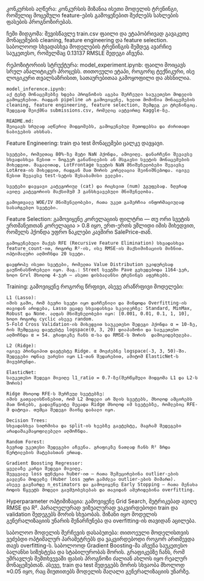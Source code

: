 კონკურსის აღწერა:
კონკურსის მიზანია ისეთი მოდელის ტრენინგი, რომელიც მოცემული feature-ების გამოყენებით შეძლებს სახლების ფასების პროგნოზირებას.

ჩემი მიდგომა:
შევისწავლე train.csv ფაილი და ეტაპობრივად გავაკეთე მონაცემების cleaning, feature engineering და feature selection. საბოლოოდ სხვადასხვა მოდელების ტრენინგის შემდეგ ავარჩიე საუკეთესო, რომელმაც 0.13137 RMSLE შედეგი აჩვენა.

რეპოზიტორიის სტრუქტურა:
    model_experiment.ipynb:
    ფაილი მოიცავს სრულ ანალიტიკურ პროცესს. თითოეული ეტაპი, როგორც ტექნიკური, ისე ლოგიკური თვალსაზრისით, სათაურებითაა გამოყოფილი და ახსნილია.
    
    model_inference.ipynb:
    აქ ტესტ მონაცემებზე ხდება პროგნოზის აგება შერჩეული საუკეთესო მოდელის გამოყენებით. რადგან pipeline არ გამოვიყენე, ხელით მომიწია მონაცემების cleaning, feature engineering, feature selection, შემდეგ კი ტრენინგიც. შედეგად შეიქმნა submissions.csv, რომელიც ავტვირთე Kaggle-ზე.
    
    README.md:
    შეიცავს სრულად აღწერილ მიდგომებს, გამოყენებულ მეთოდებსა და ძირითადი ნაბიჯების ახსნას.

Feature Engineering:
    train და test მონაცემები ცალკე დავყავი.
    
    სვეტები, რომელთაც 80%-ზე მეტი NaN ჰქონდა, ამოვიღე. დანარჩენი შევავსე სხვადასხვა წესით — ზოგჯერ განაწილების ან მსგავსი სვეტის მონაცემების მიხედვით. მაგალითად, LotFrontage სვეტის NaN მნიშვნელობები შევავსე LotArea-ის მიხედვით, რადგან მათ შორის კორელაცია შეინიშნებოდა. იგივე წესით შევავსე test-სეტის შესაბამისი ველები.
    
    სვეტები დავყავი კატეგორიულ (cat) და რიცხვით (num) ჯგუფებად. ზღვრად ავიღე კატეგორიის მაქსიმუმ 3 განსხვავებული მნიშვნელობა.
    
    გამოვთვალე WOE/IV მნიშვნელობები, რათა უკეთ გამერჩია ინფორმაციულად სასარგებლო სვეტები.

Feature Selection:
    გამოვიყენე კორელაციის ფილტრი — თუ ორი სვეტის ერთმანეთთან კორელაცია > 0.8 იყო, ერთ-ერთს ვშლიდი იმის მიხედვით, რომელს ჰქონდა უფრო ნაკლები კავშირი SalePrice-თან.
    
    გამოყენებული მაქვს RFE (Recursive Feature Elimination) სხვადასხვა feature_count-ით, როგორც R²-ის, ისე RMSE-ის მაქსიმიზაციის მიზნით. ოპტიმალური აღმოჩნდა 20 სვეტი.
    
    დავდროპე ისეთი სვეტები, რომელთა Value Distribution უკიდურესად გაუწონასწორებელი იყო. მაგ.: Street სვეტში Pave გვხვდებოდა 1164-ჯერ, ხოლო Grvl მხოლოდ 4-ჯერ — ასეთი დისბალანსი ტრენინგს აფერხებს.

Training:
    გამოვიყენე როგორც წრფივი, ასევე არაწრფივი მოდელები:
    
    L1 (Lasso):
    იმის გამო, რომ ბევრი სვეტი იყო დარჩენილი და მინდოდა Overfitting-ის თავიდან არიდება, Lasso ვცადე სხვადასხვა სკეილერზე: Standard, MinMax, Robust და None. ალფას მნიშვნელობები იყო: [0.001, 0.01, 0.1, 1, 10], ხოლო როგორც cyclic ასევე random.
    5-Fold Cross Validation-ის მიხედვით საუკეთესო შედეგი ჰქონდა α = 10-ზე, რის შემდეგაც დავტესტე logspace(0, 3, 20) დიაპაზონი და საუკეთესო აღმოჩნდა α = 54. გრაფიკზე ჩანს α-სა და RMSE-ს შორის  დამოკიდებულება.
    
    L2 (Ridge):
    იგივე პრინციპით დავტესტე Ridge. α მოვძებნე logspace(-3, 3, 50)-ში. შედეგები ოდნავ უარესი იყო L1-თან შედარებით, ამიტომ ElasticNet-ს მივუბრუნდი.
    
    ElasticNet:
    საუკეთესო შედეგი მივიღე l1_ratio = 0.7-ზე(შერწყმული მიდგომა L1 და L2-ს შორის)
    
    Ridge მხოლოდ RFE-ს შერჩეულ სვეტებზე:
    იმის გათვალისწინებით, რომ L2 მოდელი არ შლის სვეტებს, მხოლოდ ამცირებს მათ წონებს, გადავწყვიტე მეცადა Ridge მხოლოდ იმ სვეტებზე, რომლებიც RFE-მ დატოვა. თუმცა შედეგი მაინც დაბალი იყო.
    
    Decision Trees:
    სხვადასხვა სიღრმისა და split-ის ხეებზე გავტესტე, მაგრამ შედეგები არადამაკმაყოფილებელი აღმოჩნდა.
    
    Random Forest:
    ბევრად უკეთესი შედეგები აჩვენა. გრაფიკზე ნათლად ჩანს R² ზრდა წერტილების მატებასთან ერთად.
    
    Gradient Boosting Regressor:
    ყველაზე კარგი შედეგი მივიღე.
    შევცვალე loss ფუნქცია huber-ით — რათა შემეცირებინა outlier-ების გავლენა მოდელზე (Huber loss უფრო გამძლეა outlier-ების მიმართ).
    ასევე გავზარდე n_estimators და გამოვიყენე Early Stopping — რათა მენახა როდის წყვეტს მოდელი გაუმჯობესებას და თავიდან ამერიდებინა overfitting.

Hyperparameter ოპტიმიზაცია:
    გამოვიყენე Grid Search, მეტრიკებად ავიღე RMSE და R². პარალელურად ვიზუალურად ვაკვირდებოდი train და validation შედეგებს შორის სხვაობას. მიზანი იყო მოდელის გენერალიზაციის უნარის შენარჩუნება   და overfitting-ის თავიდან აცილება.

საბოლოო მოდელის შერჩევის დასაბუთება:
    თითოეული მოდელისთვის ვეძებდი ოპტიმალურ პარამეტრებს და ვაკვირდებოდი როგორ ართმევდა თავს overfitting-ს. საბოლოოდ Gradient Boosting-მა აჩვენა საუკეთესო ბალანსი სიზუსტესა და სტაბილურობას შორის. გრაფიკებზე ჩანს, რომ უმრავლეს შემთხვევაში ფასის პროგნოზი ძალიან ახლოს იყო რეალურ მონაცემებთან. ასევე, train და test შედეგებს შორის სხვაობა მხოლოდ ≈0.05 იყო, რაც მიუთითებს მოდელის მაღალი გენერალიზაციის უნარზე.


